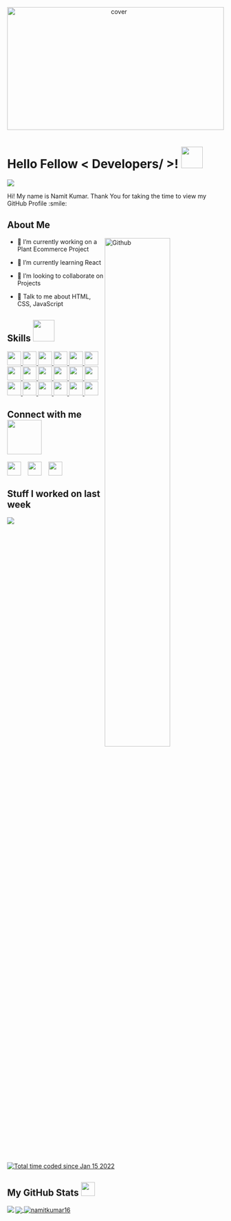 <div align="center">
<img width="100%" height = "285px" src="https://richestsoft.com/blog/wp-content/uploads/2019/04/web-development-banner.jpg" alt="cover" />
</div>

<h1> Hello Fellow < Developers/ >! <img src = "https://raw.githubusercontent.com/MartinHeinz/MartinHeinz/master/wave.gif" width = 50px height = 50px> </h1>
<p align='center'>

![](https://komarev.com/ghpvc/?username=NamitKumar16&style=for-the-badge)

</p>
<div size='20px'> Hi! My name is Namit Kumar. Thank You for taking the time to view my GitHub Profile :smile: 
</div>

<h2> About Me </h2>

<img width="55%" align="right" alt="Github" src="https://raw.githubusercontent.com/onimur/.github/master/.resources/git-header.svg" />

- 🔭 I’m currently working on a Plant Ecommerce Project

- 🌱 I’m currently learning React

- 👯 I’m looking to collaborate on Projects

- 💬 Talk to me about HTML, CSS, JavaScript

<h2> Skills <img src = "https://media2.giphy.com/media/QssGEmpkyEOhBCb7e1/giphy.gif?cid=ecf05e47a0n3gi1bfqntqmob8g9aid1oyj2wr3ds3mg700bl&rid=giphy.gif" width = 50px height = 50px> </h2>
<a href = "https://github.com/NamitKumar16?tab=repositories"> <img width ='32px' src ='https://raw.githubusercontent.com/rahulbanerjee26/githubAboutMeGenerator/main/icons/javascript.svg'> </a>
<a href = "https://github.com/NamitKumar16?tab=repositories"> <img width ='32px' src ='https://raw.githubusercontent.com/rahulbanerjee26/githubAboutMeGenerator/main/icons/c.svg'> </a>
<a href = "https://github.com/NamitKumar16?tab=repositories"> <img width ='32px' src ='https://raw.githubusercontent.com/rahulbanerjee26/githubAboutMeGenerator/main/icons/java.svg'> </a>
<a href = "https://github.com/NamitKumar16?tab=repositories"> <img width ='32px' src ='https://raw.githubusercontent.com/rahulbanerjee26/githubAboutMeGenerator/main/icons/angularjs.svg'> </a>
<a href = "https://github.com/NamitKumar16?tab=repositories"> <img width ='32px' src ='https://raw.githubusercontent.com/rahulbanerjee26/githubAboutMeGenerator/main/icons/bootstrap.svg'> </a>
<a href = "https://github.com/NamitKumar16?tab=repositories"> <img width ='32px' src ='https://raw.githubusercontent.com/rahulbanerjee26/githubAboutMeGenerator/main/icons/html.svg'> </a>
<a href = "https://github.com/NamitKumar16?tab=repositories"> <img width ='32px' src ='https://raw.githubusercontent.com/rahulbanerjee26/githubAboutMeGenerator/main/icons/css.svg'> </a>
<a href = "https://github.com/NamitKumar16?tab=repositories"> <img width ='32px' src ='https://raw.githubusercontent.com/rahulbanerjee26/githubAboutMeGenerator/main/icons/express.svg'> </a>
<a href = "https://github.com/NamitKumar16?tab=repositories"> <img width ='32px' src ='https://raw.githubusercontent.com/rahulbanerjee26/githubAboutMeGenerator/main/icons/git.svg'> </a>
<a href = "https://github.com/NamitKumar16?tab=repositories"> <img width ='32px' src ='https://raw.githubusercontent.com/rahulbanerjee26/githubAboutMeGenerator/main/icons/laravel.svg'> </a>
<a href = "https://github.com/NamitKumar16?tab=repositories"> <img width ='32px' src ='https://raw.githubusercontent.com/rahulbanerjee26/githubAboutMeGenerator/main/icons/php.svg'> </a>
<a href = "https://github.com/NamitKumar16?tab=repositories"> <img width ='32px' src ='https://raw.githubusercontent.com/rahulbanerjee26/githubAboutMeGenerator/main/icons/mongodb.svg'> </a>
<a href = "https://github.com/NamitKumar16?tab=repositories" > <img width ='32px' src ='https://raw.githubusercontent.com/rahulbanerjee26/githubAboutMeGenerator/main/icons/mysql.svg'> </a>
<a href = "https://github.com/NamitKumar16?tab=repositories"> <img width ='32px' src ='https://raw.githubusercontent.com/rahulbanerjee26/githubAboutMeGenerator/main/icons/nodejs.svg'> </a>
<a href = "https://github.com/NamitKumar16?tab=repositories"> <img width ='32px' src ='https://raw.githubusercontent.com/rahulbanerjee26/githubAboutMeGenerator/main/icons/postman.svg'> </a>
<a href = "https://github.com/NamitKumar16?tab=repositories"> <img width ='32px' src ='https://raw.githubusercontent.com/rahulbanerjee26/githubAboutMeGenerator/main/icons/typescript.svg'> </a>
  <a href = "https://github.com/NamitKumar16?tab=repositories"> <img width ='32px' src ='https://raw.githubusercontent.com/rahulbanerjee26/githubAboutMeGenerator/main/icons/dart.svg'> </a>
  <a href = "https://github.com/NamitKumar16?tab=repositories"> <img width ='32px' src ='https://raw.githubusercontent.com/rahulbanerjee26/githubAboutMeGenerator/main/icons/flutter.svg'> </a>

<h2> Connect with me <img src='https://raw.githubusercontent.com/ShahriarShafin/ShahriarShafin/main/Assets/handshake.gif' width="80px" height = 80px> </h2>
<a href = 'https://www.linkedin.com/in/namitkumar16/'> <img width = '32px' align= 'center' src="https://raw.githubusercontent.com/rahulbanerjee26/githubAboutMeGenerator/main/icons/linked-in-alt.svg"/></a>&nbsp&nbsp&nbsp 
<a href = 'https://www.github.com/NamitKumar16'> <img width = '32px' align= 'center' src="https://raw.githubusercontent.com/rahulbanerjee26/githubAboutMeGenerator/main/icons/github.svg"/></a> &nbsp&nbsp
  <a href = 'mailto: kumarnamit58@gmail.com'> <img width = '32px' align= 'center' src="https://cdn-icons-png.flaticon.com/512/732/732200.png"/></a>

<h2> Stuff I worked on last week   </h2>
<a href="https://wakatime.com/@kumarnamit58">
<img align="center" src="https://github-readme-stats.vercel.app/api/wakatime?username=@kumarnamit58&compact=True"/>
</a>
<br>
<br>
<a href="https://wakatime.com/@77f25ed3-7ea2-45af-805a-870e019d75f6"><img src="https://wakatime.com/badge/user/77f25ed3-7ea2-45af-805a-870e019d75f6.svg" alt="Total time coded since Jan 15 2022" /></a>
<h2> My GitHub Stats <img src='https://media1.giphy.com/media/du3J3cXyzhj75IOgvA/giphy.gif?cid=ecf05e47x2g034i9pzwtzzsd3xgg2w9nr94t4tflbbgo3008&rid=giphy.gif' width='32px' height = '32px'> </h2>

<a href="https://github.com/NamitKumar16?tab=repositories">
<img align="left" src="https://github-readme-stats.vercel.app/api?username=NamitKumar16&count_private=true&show_icons=true&theme=default" />
</a>
<a href="https://github.com/NamitKumar16?tab=repositories">
<img align="center" src="https://github-readme-stats.vercel.app/api/top-langs/?username=NamitKumar16&theme=default" />
</a>
<a href = "https://github.com/NamitKumar16?tab=repositories"><img align="center" src="https://github-readme-streak-stats.herokuapp.com/?user=namitkumar16&" alt="namitkumar16" /></a>
<br>
